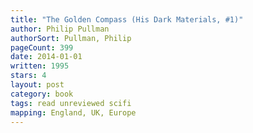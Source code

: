 ```yaml
---
title: "The Golden Compass (His Dark Materials, #1)"
author: Philip Pullman
authorSort: Pullman, Philip
pageCount: 399
date: 2014-01-01
written: 1995
stars: 4
layout: post
category: book
tags: read unreviewed scifi
mapping: England, UK, Europe
---
```

